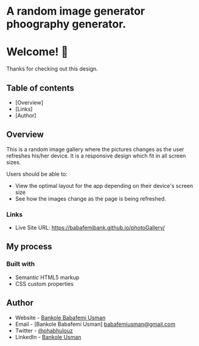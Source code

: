 # A random image generator phoography generator.

# Welcome! 👋

Thanks for checking out this design.
 

## Table of contents

- [Overview]
- [Links]
- [Author]



## Overview

This is a random image gallery where the pictures changes as the user refreshes his/her device. It is a responsive design which fit in all screen sizes.

Users should be able to:

- View the optimal layout for the app depending on their device's screen size
- See how the images change as the page is being refreshed.

### Links
- Live Site URL: https://babafemibank.github.io/photoGallery/

## My process

### Built with

- Semantic HTML5 markup
- CSS custom properties



## Author

- Website - [Bankole Babafemi Usman](https://github.com/Babafemibank)
- Email - [Bankole Babafemi Usman] babafemiusman@gmail.com
- Twitter - [@phabhulouz](https://www.twitter.com/phabhulouz)
- LinkedIn - [Bankole Usman](https://www.linkedin.com/in/bankole-usman-099081268)

